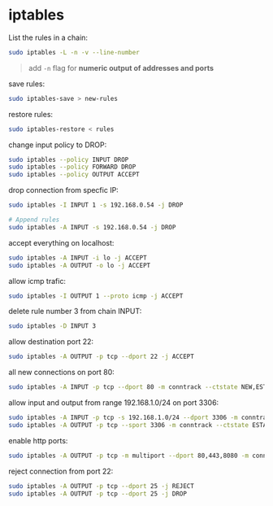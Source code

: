 # iptables

List the rules in a chain:
```bash
sudo iptables -L -n -v --line-number
```
> add `-n` flag for **numeric output of addresses and ports**


save rules:
```bash
sudo iptables-save > new-rules
```

restore rules:
```bash
sudo iptables-restore < rules
```

change input policy to DROP:
```bash
sudo iptables --policy INPUT DROP
sudo iptables --policy FORWARD DROP
sudo iptables --policy OUTPUT ACCEPT
```

drop connection from specfic IP:
```bash
sudo iptables -I INPUT 1 -s 192.168.0.54 -j DROP

# Append rules
sudo iptables -A INPUT -s 192.168.0.54 -j DROP
```

accept everything on localhost:
```bash
sudo iptables -A INPUT -i lo -j ACCEPT
sudo iptables -A OUTPUT -o lo -j ACCEPT
```

allow icmp trafic:
```bash
sudo iptables -I OUTPUT 1 --proto icmp -j ACCEPT
```

delete rule number 3 from chain INPUT:
```bash
sudo iptables -D INPUT 3
```

allow destination port 22:
```bash
sudo iptables -A OUTPUT -p tcp --dport 22 -j ACCEPT
```

all new connections on port 80:
```bash
sudo iptables -A INPUT -p tcp --dport 80 -m conntrack --ctstate NEW,ESTABLISHED -j ACCEPT
```

allow input and output from range 192.168.1.0/24 on port 3306:
```bash
sudo iptables -A INPUT -p tcp -s 192.168.1.0/24 --dport 3306 -m conntrack --ctstate NEW,ESTABLISHED -j ACCEPT
sudo iptables -A OUTPUT -p tcp --sport 3306 -m conntrack --ctstate ESTABLISHED -j ACCEPT
```

enable http ports:
```bash
sudo iptables -A OUTPUT -p tcp -m multiport --dport 80,443,8080 -m conntrack --ctstate NEW,ESTABLISHED -j ACCEPT
```

reject connection from port 22:
```bash
sudo iptables -A OUTPUT -p tcp --dport 25 -j REJECT
sudo iptables -A OUTPUT -p tcp --dport 25 -j DROP
```

